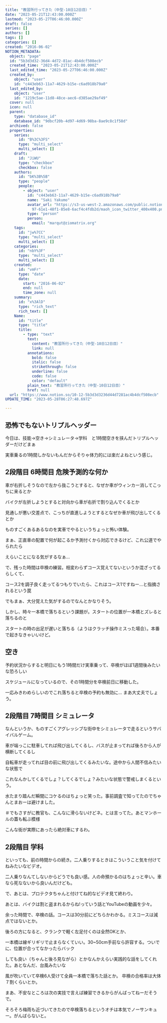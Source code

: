 ```yaml
---
title: "教習所行ってきた（中型-10日12日目）"
date: "2023-05-21T12:43:00.000Z"
lastmod: "2023-05-27T06:46:00.000Z"
draft: false
series: []
authors: []
tags: []
categories: []
created: "2016-06-02"
NOTION_METADATA:
  object: "page"
  id: "5b3d3d32-36d4-4d72-81ac-4b4dcf508ecb"
  created_time: "2023-05-21T12:43:00.000Z"
  last_edited_time: "2023-05-27T06:46:00.000Z"
  created_by:
    object: "user"
    id: "c443eb63-11a7-4629-b15e-c6ad918b79a0"
  last_edited_by:
    object: "user"
    id: "1219c5ae-11d8-48ce-aec6-d385ae29af49"
  cover: null
  icon: null
  parent:
    type: "database_id"
    database_id: "9dbcf20b-4d97-4d69-98ba-8ae9c8c1f58d"
  archived: false
  properties:
    series:
      id: "B%3C%3FS"
      type: "multi_select"
      multi_select: []
    draft:
      id: "JiWU"
      type: "checkbox"
      checkbox: false
    authors:
      id: "bK%3B%5B"
      type: "people"
      people:
        - object: "user"
          id: "c443eb63-11a7-4629-b15e-c6ad918b79a0"
          name: "Saki Yakumo"
          avatar_url: "https://s3-us-west-2.amazonaws.com/public.notion-static.com/3ad1c4\
            97-61e1-48f1-85e8-6acf4c4fdb2d/maoh_icon_twitter_400x400.png"
          type: "person"
          person:
            email: "marqut@ziomatrix.org"
    tags:
      id: "jw%7CC"
      type: "multi_select"
      multi_select: []
    categories:
      id: "nbY%3F"
      type: "multi_select"
      multi_select: []
    created:
      id: "vmFr"
      type: "date"
      date:
        start: "2016-06-02"
        end: null
        time_zone: null
    summary:
      id: "x%3AlD"
      type: "rich_text"
      rich_text: []
    Name:
      id: "title"
      type: "title"
      title:
        - type: "text"
          text:
            content: "教習所行ってきた（中型-10日12日目）"
            link: null
          annotations:
            bold: false
            italic: false
            strikethrough: false
            underline: false
            code: false
            color: "default"
          plain_text: "教習所行ってきた（中型-10日12日目）"
          href: null
  url: "https://www.notion.so/10-12-5b3d3d3236d44d7281ac4b4dcf508ecb"
UPDATE_TIME: "2023-05-28T06:27:48.697Z"

---
```

<link rel="stylesheet" href="https://cdn.jsdelivr.net/npm/katex@0.16.2/dist/katex.min.css" integrity="sha384-bYdxxUwYipFNohQlHt0bjN/LCpueqWz13HufFEV1SUatKs1cm4L6fFgCi1jT643X" crossorigin="anonymous">


## 恐怖でもないトリプルヘッダー


今日は、技能→空き→シミュレータ→学科　と1時間空きを挟んだトリプルヘッダーだけどまぁ


実車乗るの1時間しかないもんだからそりゃ体力的には楽だよねという感じ。


## 2段階目 6時間目 危険予測的な何か


車が右折しそうなので左から抜こうとすると、なぜか車がウィンカー消してこっちに来るとか


バイクが左折しようとすると対向から車が右折で割り込んでくるとか


見通しが悪い交差点で、こっちが直進しようとするとなぜか車が飛び出してくるとか


ものすごくあるあるなのを実車でやるというちょっと怖い体験。


まぁ、正直車の配置で何が起こるか予測付くから対応できるけど、これ公道でやられたら


えらいことになる気がするなぁ…


で、残った時間は卒検の練習。相変わらずコース覚えてないというか混ざってるらしくて、


コース2を調子良く走ってるつもりでいたら、これはコース1ですねー…と指摘されるという罠


でもまぁ、大分覚えた気がするのでなんとかなりそう。


しかし、時々一本橋で落ちるという課題が。スタートの位置が一本橋とズレると落ちるのと


スタートの時の出足が遅いと落ちる（ようはクラッチ操作ミスった場合）。本番で起きなきゃいいけど。


## 空き


予約状況からすると明日にもう1時間だけ実車乗って、卒検がほぼ1週間後みたいな恐ろしい


スケジュールになっているので、その1時間分を卒検前日に移動した。


一応みきわめらしいのでこれ落ちると卒検の予約も無効に… まあ大丈夫でしょう。


## 2段階目 7時間目 シミュレータ


なんというか、ものすごくアグレッシブな街中をシミュレータで走るというサバイバルゲーム。


車が端っこに駐車してれば飛び出してくるし、バスが止まってれば後ろから人が横断してくるし


自転車が走ってれば目の前に飛び出してくるみたいな。途中から人間不信みたいな状態で


これなんかしてくるでしょ？してくるでしょ？みたいな状態で警戒しまくるという。


水たまり踏んだ瞬間にコケるのはちょっと笑った。事前調査で知ってたのでちゃんとまおーは避けました。


＃でもさすがに教官も、こんなに滑らないけどネ。とは言ってた。あとマンホールの蓋も転ぶ模様


こんな街が実際にあったら絶対車にするわ。


## 2段階目 学科


といっても、前の時間からの続き。二人乗りするときはこういうこと気を付けてねみたいなビデオ。


二人乗りなんてしないからどうでも良い感。人の命預かるのはちょっと辛い。車なら死なないから良いんだけども。


で、あとは、プロテクタちゃんと付けてね的なビデオ見て終わり。


あとは、バイクは割と盗まれるからね!っていう話とYouTubeの動画を少々。


余った時間で、卒検の話。コースは30分前にどちらかわかる。ミスコースは減点ではないとか。


後ろの方になると、クランクで軽く左足付くのは全然OKとか、


一本橋は線ギリギリで止まらなくていい。30~50cm手前なら許容する。ついでに、位置が合ってなかったらバック


しても良い（ちゃんと後ろ見ながら）とかなんかえらい実践的な話をしてくれた。あとなんだ、台風みたいな


風が吹いていて卒検6人受けて全員一本橋で落ちた話とか。 卒検の合格率は大体７割くらいとか。


まあ、不安なところは次の実技で言えば練習できるからがんばってねーだそうで。


そろそろ梅雨も近づいてきたので卒検落ちるというオチは本気でノーサンキュー。がんばらないと。

